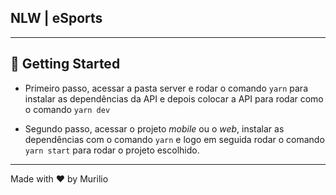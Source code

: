 ## NLW | eSports
---
## 🚀 Getting Started
- Primeiro passo, acessar a pasta server e rodar o comando `yarn` para instalar as dependências da API e depois colocar a API para rodar como o comando `yarn dev`

- Segundo passo, acessar o projeto *mobile* ou o *web*, instalar as dependências com o comando `yarn` e logo em seguida rodar o comando `yarn start` para rodar o projeto escolhido.

---
Made with ❤️ by Murilio
